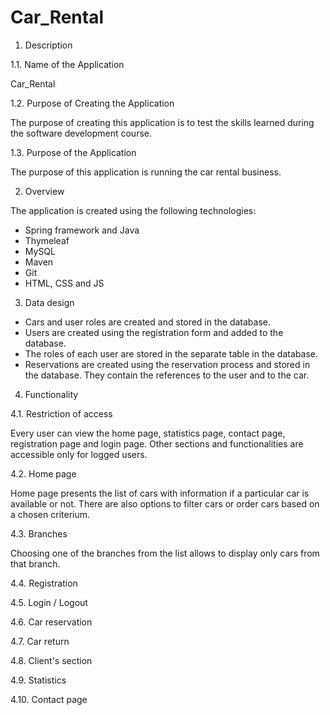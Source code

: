 # Car_Rental

1. Description

1.1. Name of the Application

Car_Rental

1.2. Purpose of Creating the Application

The purpose of creating this application is to test the skills learned during the software development course.

1.3. Purpose of the Application

The purpose of this application is running the car rental business.



2. Overview

The application is created using the following technologies:
- Spring framework and Java
- Thymeleaf
- MySQL
- Maven
- Git
- HTML, CSS and JS



3. Data design

- Cars and user roles are created and stored in the database.
- Users are created using the registration form and added to the database.
- The roles of each user are stored in the separate table in the database.
- Reservations are created using the reservation process and stored in the database. They contain the references to the user and to the car.



4. Functionality

4.1. Restriction of access

Every user can view the home page, statistics page, contact page, registration page and login page. Other sections and functionalities are accessible only for logged users.

4.2. Home page

Home page presents the list of cars with information if a particular car is available or not. There are also options to filter cars or order cars based on a chosen criterium.

4.3. Branches

Choosing one of the branches from the list allows to display only cars from that branch.

4.4. Registration

4.5. Login / Logout

4.6. Car reservation

4.7. Car return

4.8. Client's section

4.9. Statistics

4.10. Contact page